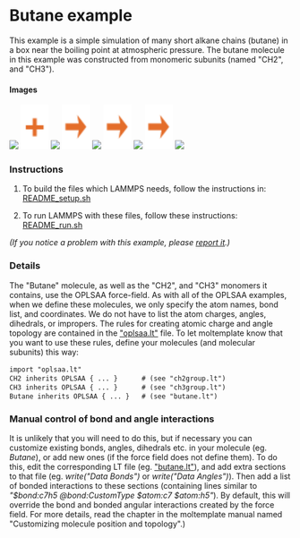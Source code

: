 Butane example
==============
This example is a simple simulation of many short alkane chains (butane) in a box near the boiling point at atmospheric pressure.  The butane molecule in this example was constructed from monomeric subunits (named "CH2", and "CH3").


#### Images
<img src="images/ch2_ry90.jpg" width=110> <img src="images/plus.svg" height=80> <img src="images/ch3_ry60.jpg" width=110> <img src="images/rightarrow.svg" height=80> <img src="images/butane.jpg" width=150> <img src="images/rightarrow.svg" height=80> <img src="images/initial_configuration_LR.jpg" width=150> <img src="images/rightarrow.svg" height=80> <img src="images/after_pressure_equilibration_LR.jpg" width=150>


### Instructions

1) To build the files which LAMMPS needs, follow the instructions in:
[README_setup.sh](README_setup.sh)

2) To run LAMMPS with these files, follow these instructions:
[README_run.sh](README_run.sh)

*(If you notice a problem with this example, please [report it](../README.md).)*


### Details

The "Butane" molecule, as well as the "CH2", and "CH3" monomers it contains, use the OPLSAA force-field.  As with all of the OPLSAA examples, when we define these molecules, we only specify the atom names, bond list, and coordinates.  We do not have to list the atom charges, angles, dihedrals, or impropers.  The rules for creating atomic charge and angle topology are contained in the ["oplsaa.lt"](../../../../moltemplate/force_fields/oplsaa.lt) file.  To let moltemplate know that you want to use these rules, define your molecules (and molecular subunits) this way:

```
import "oplsaa.lt"
CH2 inherits OPLSAA { ... }      # (see "ch2group.lt")
CH3 inherits OPLSAA { ... }      # (see "ch3group.lt")
Butane inherits OPLSAA { ... }   # (see "butane.lt")
```


### Manual control of bond and angle interactions

It is unlikely that you will need to do this, but if necessary you can customize existing bonds, angles, dihedrals etc. in your molecule (eg. *Butane*), or add new ones (if the force field does not define them).  To do this, edit the corresponding LT file (eg. ["butane.lt"](./moltemplate_files/butane.lt)), and add extra sections to that file (eg. *write("Data Bonds")* or *write("Data Angles")*).  Then add a list of bonded interactions to these sections (containing lines similar to *"\$bond:c7h5 @bond:CustomType \$atom:c7 \$atom:h5"*).  By default, this will override the bond and bonded angular interactions created by the force field.  For more details, read the chapter in the moltemplate manual named "Customizing molecule position and topology".)


